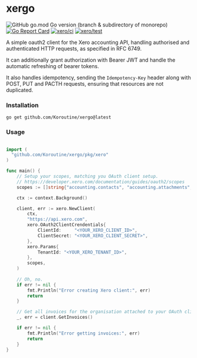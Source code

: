 # xergo

![GitHub go.mod Go version (branch & subdirectory of monorepo)](https://img.shields.io/github/go-mod/go-version/Koroutine/xergo/main?filename=go.mod&label=Go)
[![Go Report Card](https://goreportcard.com/badge/github.com/Koroutine/xergo)](https://goreportcard.com/report/github.com/Koroutine/xergo)
[![xero/ci](https://github.com/Koroutine/xergo/actions/workflows/ci.yaml/badge.svg)](https://github.com/Koroutine/xergo/actions/workflows/ci.yaml)
[![xero/test](https://github.com/Koroutine/xergo/actions/workflows/test.yaml/badge.svg)](https://github.com/Koroutine/xergo/actions/workflows/test.yaml)

A simple oauth2 client for the Xero accounting API, handling authorised and authenticated HTTP requests, as specified in RFC 6749. 

It can additionally grant authorization with Bearer JWT and handle the automatic refreshing of bearer tokens.

It also handles idempotency, sending the `Idempotency-Key` header along with POST, PUT and PACTH requests, ensuring that resources are not duplicated.

### Installation

```
go get github.com/Koroutine/xergo@latest
```

### Usage

```go

import (
  "github.com/Koroutine/xergo/pkg/xero"
)

func main() {
  	// Setup your scopes, matching you OAuth client setup.
	// https://developer.xero.com/documentation/guides/oauth2/scopes
	scopes := []string{"accounting.contacts", "accounting.attachments", "accounting.transactions"}

	ctx := context.Background()

	client, err := xero.NewClient(
		ctx,
		"https://api.xero.com",
		xero.OAuth2ClientCrendentials{
			ClientId:     "<YOUR_XERO_CLIENT_ID>",
			ClientSecret: "<YOUR_XERO_CLIENT_SECRET>",
		},
		xero.Params{
			TenantId: "<YOUR_XERO_TENANT_ID>",
		},
		scopes,
	)
  
  	// Oh, no.
	if err != nil {
		fmt.Println("Error creating Xero client:", err)
		return
	}

	// Get all invoices for the organisation attached to your OAuth client (or Tenant Id).
	_, err = client.GetInvoices()

	if err != nil {
		fmt.Println("Error getting invoices:", err)
		return
	}
}
```

 
